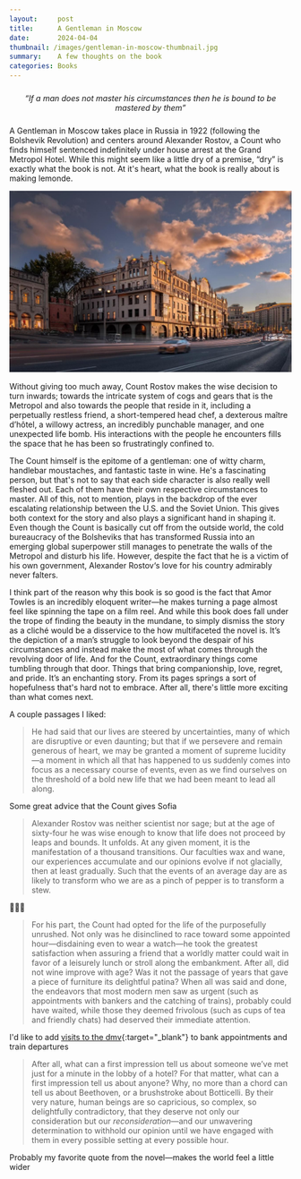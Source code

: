 ```yaml
---
layout:     post
title:      A Gentleman in Moscow
date:       2024-04-04
thumbnail: /images/gentleman-in-moscow-thumbnail.jpg
summary:    A few thoughts on the book
categories: Books
---
```


<p style="text-align: center; margin-top: 1.5rem; margin-bottom: 1.5rem;">
  <em>“If a man does not master his circumstances then he is bound to be mastered by them”</em>
</p>

A Gentleman in Moscow takes place in Russia in 1922 (following the Bolshevik Revolution) and centers around Alexander Rostov, a Count who finds himself sentenced indefinitely under house arrest at the Grand Metropol Hotel. While this might seem like a little dry of a premise, “dry” is exactly what the book is not. At it's heart, what the book is really about is making lemonde.

![The Metropol Hotel](/images/metropol-hotel.jpg)

Without giving too much away, Count Rostov makes the wise decision to turn inwards; towards the intricate system of cogs and gears that is the Metropol and also towards the people that reside in it, including a perpetually restless friend, a short-tempered head chef, a dexterous maître d’hôtel, a willowy actress, an incredibly punchable manager, and one unexpected life bomb. His interactions with the people he encounters fills the space that he has been so frustratingly confined to.

The Count himself is the epitome of a gentleman: one of witty charm, handlebar moustaches, and fantastic taste in wine. He's a fascinating person, but that's not to say that each side character is also really well fleshed out. Each of them have their own respective circumstances to master. All of this, not to mention, plays in the backdrop of the ever escalating relationship between the U.S. and the Soviet Union. This gives both context for the story and also plays a significant hand in shaping it. Even though the Count is basically cut off from the outside world, the cold bureaucracy of the Bolsheviks that has transformed Russia into an emerging global superpower still manages to penetrate the walls of the Metropol and disturb his life. However, despite the fact that he is a victim of his own government, Alexander Rostov‘s love for his country admirably never falters.

I think part of the reason why this book is so good is the fact that Amor Towles is an incredibly eloquent writer—he makes turning a page almost feel like spinning the tape on a film reel. And while this book does fall under the trope of finding the beauty in the mundane, to simply dismiss the story as a cliché would be a disservice to the how multifaceted the novel is. It’s the depiction of a man’s struggle to look beyond the despair of his circumstances and instead make the most of what comes through the revolving door of life. And for the Count, extraordinary things come tumbling through that door. Things that bring companionship, love, regret, and pride. It’s an enchanting story. From its pages springs a sort of hopefulness that's hard not to embrace. After all, there's little more exciting than what comes next.

A couple passages I liked:

> He had said that our lives are steered by uncertainties, many of which are disruptive or even daunting; but that if we persevere and remain generous of heart, we may be granted a moment of supreme lucidity—a moment in which all that has happened to us suddenly comes into focus as a necessary course of events, even as we find ourselves on the threshold of a bold new life that we had been meant to lead all along.


Some great advice that the Count gives Sofia


> Alexander Rostov was neither scientist nor sage; but at the age of sixty-four he was wise enough to know that life does not proceed by leaps and bounds. It unfolds. At any given moment, it is the manifestation of a thousand transitions. Our faculties wax and wane, our experiences accumulate and our opinions evolve if not glacially, then at least gradually. Such that the events of an average day are as likely to transform who we are as a pinch of pepper is to transform a stew.


👏👏👏


> For his part, the Count had opted for the life of the purposefully unrushed. Not only was he disinclined to race toward some appointed hour—disdaining even to wear a watch—he took the greatest satisfaction when assuring a friend that a worldly matter could wait in favor of a leisurely lunch or stroll along the embankment. After all, did not wine improve with age? Was it not the passage of years that gave a piece of furniture its delightful patina? When all was said and done, the endeavors that most modern men saw as urgent (such as appointments with bankers and the catching of trains), probably could have waited, while those they deemed frivolous (such as cups of tea and friendly chats) had deserved their immediate attention.


I'd like to add [visits to the dmv](https://www.youtube.com/watch?v=HHKwnUa3txo){:target="_blank"} to bank appointments and train departures


> After all, what can a first impression tell us about someone we’ve met just for a minute in the lobby of a hotel? For that matter, what can a first impression tell us about anyone? Why, no more than a chord can tell us about Beethoven, or a brushstroke about Botticelli. By their very nature, human beings are so capricious, so complex, so delightfully contradictory, that they deserve not only our consideration but our *reconsideration*—and our unwavering determination to withhold our opinion until we have engaged with them in every possible setting at every possible hour.


Probably my favorite quote from the novel—makes the world feel a little wider

<style>
.side-image {
  float: right; 
  margin: 0 0 1em 1.5em;
  width: 45%;
  border-radius: 5px; 
}

.post-content {
  overflow: hidden; 
}